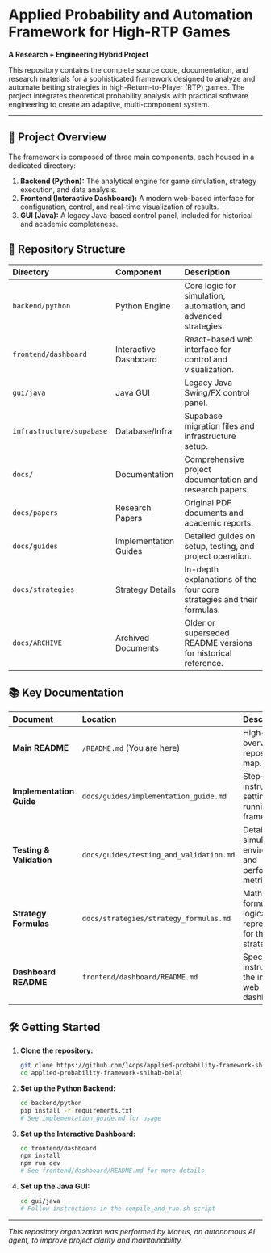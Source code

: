 # Applied Probability and Automation Framework for High-RTP Games

**A Research + Engineering Hybrid Project**

This repository contains the complete source code, documentation, and research materials for a sophisticated framework designed to analyze and automate betting strategies in high-Return-to-Player (RTP) games. The project integrates theoretical probability analysis with practical software engineering to create an adaptive, multi-component system.

---

## 🚀 Project Overview

The framework is composed of three main components, each housed in a dedicated directory:

1.  **Backend (Python):** The analytical engine for game simulation, strategy execution, and data analysis.
2.  **Frontend (Interactive Dashboard):** A modern web-based interface for configuration, control, and real-time visualization of results.
3.  **GUI (Java):** A legacy Java-based control panel, included for historical and academic completeness.

## 📁 Repository Structure

| Directory | Component | Description |
| :--- | :--- | :--- |
| `backend/python` | Python Engine | Core logic for simulation, automation, and advanced strategies. |
| `frontend/dashboard` | Interactive Dashboard | React-based web interface for control and visualization. |
| `gui/java` | Java GUI | Legacy Java Swing/FX control panel. |
| `infrastructure/supabase` | Database/Infra | Supabase migration files and infrastructure setup. |
| `docs/` | Documentation | Comprehensive project documentation and research papers. |
| `docs/papers` | Research Papers | Original PDF documents and academic reports. |
| `docs/guides` | Implementation Guides | Detailed guides on setup, testing, and project operation. |
| `docs/strategies` | Strategy Details | In-depth explanations of the four core strategies and their formulas. |
| `docs/ARCHIVE` | Archived Documents | Older or superseded README versions for historical reference. |

## 📚 Key Documentation

| Document | Location | Description |
| :--- | :--- | :--- |
| **Main README** | `/README.md` (You are here) | High-level overview and repository map. |
| **Implementation Guide** | `docs/guides/implementation_guide.md` | Step-by-step instructions for setting up and running the framework. |
| **Testing & Validation** | `docs/guides/testing_and_validation.md` | Details on the simulation environment and performance metrics. |
| **Strategy Formulas** | `docs/strategies/strategy_formulas.md` | Mathematical formulas and logical representations for the core strategies. |
| **Dashboard README** | `frontend/dashboard/README.md` | Specific instructions for the interactive web dashboard. |

## 🛠️ Getting Started

1.  **Clone the repository:**
    ```bash
    git clone https://github.com/14ops/applied-probability-framework-shihab-belal.git
    cd applied-probability-framework-shihab-belal
    ```
2.  **Set up the Python Backend:**
    ```bash
    cd backend/python
    pip install -r requirements.txt
    # See implementation_guide.md for usage
    ```
3.  **Set up the Interactive Dashboard:**
    ```bash
    cd frontend/dashboard
    npm install
    npm run dev
    # See frontend/dashboard/README.md for more details
    ```
4.  **Set up the Java GUI:**
    ```bash
    cd gui/java
    # Follow instructions in the compile_and_run.sh script
    ```

---

*This repository organization was performed by Manus, an autonomous AI agent, to improve project clarity and maintainability.*

